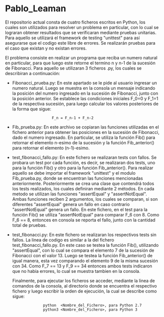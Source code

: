 # Pablo_Leaman
  El repositorio actual consta de cuatro ficheros escritos en Python, los cuales son utilizados para resolver un problema en particular, con lo cual se lograran obtener resultados que se verificaran mediante pruebas unitarias. Para aquello se utilizará el framework de testing "unittest" para así asegurarse que el codigo este libre de errores. Se realizarán pruebas para el caso que existan y no existan errores. 

  El problema consiste en realizar un programa que reciba un numero natural en particular, para que luego este retorne el termino n y n-1 de la sucesión de Fibonacci. Para aquello se utilizaran 3 ficheros .py, los cuales se describiran a continuación:

- Fibonacci_prueba.py: En este apartado se le pide al usuario ingresar un numero natural. Luego se muestra en la consola un mensaje indicando la posición del numero ingresado en la sucesión de Fibonacci, junto con la posición anterior. Se establece las condiciones iniciales F_0=0 y F_1=1 de la respectiva sucesión, para luego calcular los valores posteriores de la forma que sigue:

						F_n = F_n-1 + F_n-2

- Fib_prueba.py: En este archivo se copiaran las funciones utilizadas en el fichero anterior para obtener las posiciones en la sucesión de Fibonacci, dado el numero ingresado. En particular, se utiliza la función Fib() para retornar el elemento n-esimo de la sucesión y la función Fib_anterior() para retornar el elemento (n-1)-esimo.

- test_fibonacci_fallo.py: En este fichero se realizaran tests con fallos. Se probara un test por cada función, es decir, se realizaran dos tests, uno para la función Fib() y otro para la función Fib_anterior(). Para realizar aquello se debe importar el framework "unittest" y el modulo Fib_prueba.py, donde se encuentran las funciones mencionadas anteriormente. Posteriormente se crea una clase que contendrá todos los tests realizados, los cuales definiran mediante 2 métodos. En cada metodo se utilizan las funciones "assertEqual" y "assertNotEqual". Ambas funciones reciben 2 argumentos, los cuales se comparan, si son diferentes "assertEqual" genera un fallo en caso contrario "assertNotEqual" genera un fallo. En este fichero, en el test para la función Fib() se utiliza "assertNotEqual" para comparar F_6 con 8. Como F_6 == 8, entonces en consola se reporta el fallo, junto con la cantidad total de pruebas.  

- test_fibonacci.py: En este fichero se realizaran los respectivos tests sin fallos. La linea de codigo es similar a la del fichero test_fibonacci_fallo.py. En este caso se testea la función Fib(), utilizando "assertEqual", con lo cual se compara el elemento 7 de la sucesión de Fibonacci con el valor 13. Luego se testea la función Fib_anterior() de igual manera, esta vez comparando el elemento 9 de la misma sucesión con 34. Como F_7 == 13 y F_9 == 34 entonces ambos tests indicaron que no había errores, lo cual se muestra tambien en la consola.          

	Finalmente, para ejecutar los ficheros se acceder, mediante la linea de comandos de la consola, al directorio donde se encuentra el respectivo fichero y luego escribir la orden de ejecución, la cual se describe como sigue:
  
					python  <Nombre_del_Fichero>, para Python 2.7
					python3 <Nombre_del_Fichero>, para Python 3 
